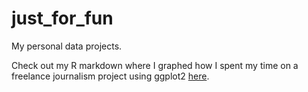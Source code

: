 # just_for_fun
My personal data projects.

Check out my R markdown where I graphed how I spent my time on a freelance journalism project using ggplot2 [here](https://julietterihl.github.io/data_class_2022/Freelance_timesheet_analysis.html).
